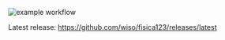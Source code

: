 ![example workflow](https://github.com/wiso/fisica123/actions/workflows/build_latex.yml/badge.svg)



Latest release: https://github.com/wiso/fisica123/releases/latest
